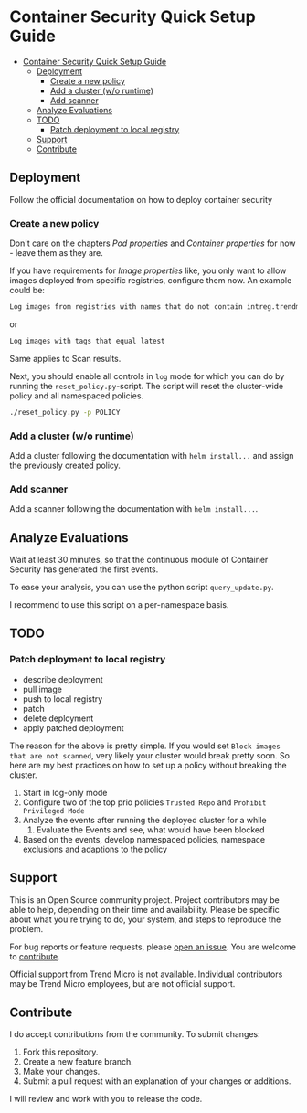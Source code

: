 # Container Security Quick Setup Guide

- [Container Security Quick Setup Guide](#container-security-quick-setup-guide)
  - [Deployment](#deployment)
    - [Create a new policy](#create-a-new-policy)
    - [Add a cluster (w/o runtime)](#add-a-cluster-wo-runtime)
    - [Add scanner](#add-scanner)
  - [Analyze Evaluations](#analyze-evaluations)
  - [TODO](#todo)
    - [Patch deployment to local registry](#patch-deployment-to-local-registry)
  - [Support](#support)
  - [Contribute](#contribute)

## Deployment

Follow the official documentation on how to deploy container security


### Create a new policy

Don't care on the chapters *Pod properties* and *Container properties* for now - leave them as they are.

If you have requirements for *Image properties* like, you only want to allow images deployed from specific registries, configure them now. An example could be:

```txt
Log images from registries with names that do not contain intreg.trendmicro.com
```

or

```txt
Log images with tags that equal latest
```

Same applies to Scan results.

Next, you should enable all controls in `log` mode for which you can do by running the `reset_policy.py`-script. The script will reset the cluster-wide policy and all namespaced policies.


```sh
./reset_policy.py -p POLICY
```

### Add a cluster (w/o runtime)

Add a cluster following the documentation with `helm install...` and assign the previously created policy.

### Add scanner

Add a scanner following the documentation with `helm install...`.

## Analyze Evaluations

Wait at least 30 minutes, so that the continuous module of Container Security has generated the first events.

To ease your analysis, you can use the python script `query_update.py`.

I recommend to use this script on a per-namespace basis.

## TODO

### Patch deployment to local registry

- describe deployment
- pull image
- push to local registry
- patch
- delete deployment
- apply patched deployment

The reason for the above is pretty simple. If you would set `Block images that are not scanned`, very likely your cluster would break pretty soon. So here are my best practices on how to set up a policy without breaking the cluster.

1. Start in log-only mode
2. Configure two of the top prio policies `Trusted Repo` and `Prohibit Privileged Mode`
3. Analyze the events after running the deployed cluster for a while
   1. Evaluate the Events and see, what would have been blocked
4. Based on the events, develop namespaced policies, namespace exclusions and adaptions to the policy

## Support

This is an Open Source community project. Project contributors may be able to help, depending on their time and availability. Please be specific about what you're trying to do, your system, and steps to reproduce the problem.

For bug reports or feature requests, please [open an issue](../../issues). You are welcome to [contribute](#contribute).

Official support from Trend Micro is not available. Individual contributors may be Trend Micro employees, but are not official support.

## Contribute

I do accept contributions from the community. To submit changes:

1. Fork this repository.
1. Create a new feature branch.
1. Make your changes.
1. Submit a pull request with an explanation of your changes or additions.

I will review and work with you to release the code.
